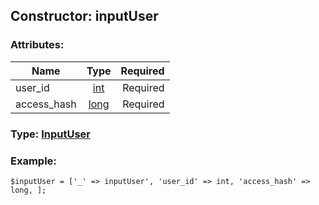 ## Constructor: inputUser  

### Attributes:

| Name     |    Type       | Required |
|----------|:-------------:|---------:|
|user\_id|[int](../types/int.md) | Required|
|access\_hash|[long](../types/long.md) | Required|


### Type: [InputUser](../types/InputUser.md)

### Example:


```
$inputUser = ['_' => inputUser', 'user_id' => int, 'access_hash' => long, ];
```